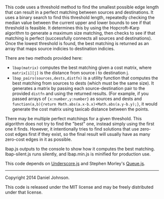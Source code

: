 This code uses a threshold method to find the smallest possible edge length that can result in a perfect matching between sources and destinations. It uses a binary search to find this threshold length, repeatedly checking the median value between the current upper and lower bounds to see if that threshold is feasible. It determines this by using the Hopcroft–Karp algorithm to generate a maximum size matching, then checks to see if that matching is perfect (successfully connects all sources and destinations). Once the lowest threshold is found, the best matching is returned as an array that maps source indicies to destination indicies.

There are two methods provided here:
* `lbap(matrix)` computes the best matching given a cost matrix, where `matrix[i][j]` is the distance from source i to destination j.
* `lbap_pairs(sources,dests,distfn)` is a utility function that computes the best matching from sources to dests (which must be the same size). It generates a matrix by passing each source-destination pair to the provided `distfn` and using the returned results. (For example, if you passed arrays of `{x:number,y:number}` as sources and dests and `function(a,b){return Math.abs(a.x-b.x)+Math.abs(a.y-b.y);}`, it would generate the cost matrix using taxicab distance between the points.

There may be multiple perfect matchings for a given threshold. This algorithm does not try to find the "best" one, instead simply using the first one it finds. However, it intentionally tries to find solutions that use zero-cost edges first if they exist, so the final result will usually have as many zero-cost edges in it as possible.

lbap.js outputs to the console to show how it computes the best matching. lbap-silent.js runs silently, and lbap.min.js is minified for production use.

This code depends on [Underscore.js](http://underscorejs.org/) and Stephen Morley's [Queue.js](http://code.stephenmorley.org/javascript/queues/).

- - -

Copyright 2014 Daniel Johnson.

This code is released under the MIT license and may be freely distributed under that license.